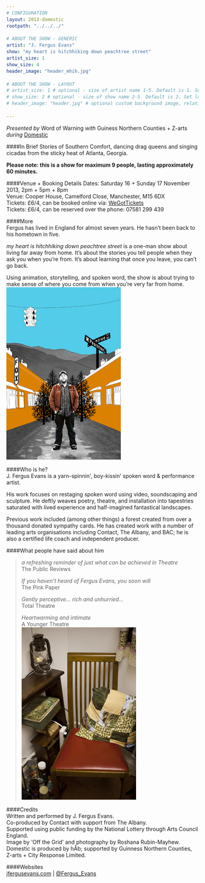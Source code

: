 ```yaml
---
# CONFIGURATION
layout: 2013-domestic
rootpath: "../../../"

# ABOUT THE SHOW - GENERIC
artist: "J. Fergus Evans"
show: "my heart is hitchhiking down peachtree street"
artist_size: 1
show_size: 4
header_image: "header_mhih.jpg"

# ABOUT THE SHOW - LAYOUT
# artist_size: 1 # optional - size of artist name 1-5. Default is 1. Set longer names to lower values
# show_size: 2 # optional - size of show name 2-5. Default is 2. Set longer names to lower values
# header_image: "header.jpg" # optional custom background image, relative to current page

---
```

*Presented by* Word of Warning *with* Guiness Northern Counties + Z-arts       
*during* [Domestic](/current/2013-domestic/index.html)        

####In Brief
Stories of Southern Comfort, dancing drag queens and singing cicadas from the sticky heat of Atlanta, Georgia.        
                     
**Please note: this is a show for maximum 9 people, lasting approximately 60 minutes.**        
         
####Venue + Booking Details
Dates: Saturday 16 + Sunday 17 November 2013, 2pm + 5pm + 8pm        
Venue: Cooper House, Camelford Close, Manchester, M15 6DX   
Tickets: £6/4, can be booked online via: [WeGotTickets](http://www.wegottickets.com/wordofwarning)     
Tickets: £6/4, can be reserved over the phone: 07581 299 439       

####More      
Fergus has lived in England for almost seven years. He hasn’t been back to his hometown in five.        
           
*my heart is hitchhiking down peachtree street* is a one-man show about living far away from home. It’s about the stories you tell people when they ask you when you’re from. It’s about learning that once you leave, you can’t go back.        
          
Using animation, storytelling, and spoken word, the show is about trying to make sense of where you come from when you’re very far from home.         
![J.Fergus Evans](mhih3..jpg)    

####Who is he?    
J. Fergus Evans is a yarn-spinnin', boy-kissin' spoken word & performance artist.           
        
His work focuses on restaging spoken word using video, soundscaping and sculpture. He deftly weaves poetry, theatre, and installation into tapestries saturated with lived experience and half-imagined fantastical landscapes.           
          
Previous work included (among other things) a forest created from over a thousand donated sympathy cards. He has created work with a number of leading arts organisations including Contact, The Albany, and BAC; he is also a certified life coach and independent producer.      
              
####What people have said about him       
>*a refreshing reminder of just what can be achieved in Theatre*<br>The Public Reviews       
>         
>*If you haven’t heard of Fergus Evans, you soon will*<br>The Pink Paper       
>        
>*Gently perceptive... rich and unhurried...*<br>Total Theatre       
>       
>*Heartwarming and intimate*<br> A Younger Theatre       
![J.Fergus Evans](mhih.jpg)    
       
####Credits        
Written and performed by J. Fergus Evans.         
Co-produced by Contact with support from The Albany.        
Supported using public funding by the National Lottery through Arts Council England.             
Image by 'Off the Grid' and photography by Roshana Rubin-Mayhew.             
Domestic is produced by hÅb; supported by Guinness Northern Counties, Z-arts + City Response Limited.        
         
####Websites        
[jfergusevans.com](http://jfergusevans.com) | [@Fergus_Evans](http://twitter.com/Fergus_Evans)